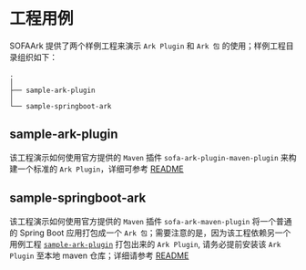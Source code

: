 # 工程用例 

SOFAArk 提供了两个样例工程来演示 `Ark Plugin` 和 `Ark 包` 的使用；样例工程目录组织如下：

```
.
│
├── sample-ark-plugin 
│ 
└── sample-springboot-ark 

```

## sample-ark-plugin
该工程演示如何使用官方提供的 `Maven` 插件 `sofa-ark-plugin-maven-plugin` 来构建一个标准的 `Ark Plugin`，详细可参考 [README](./sample-ark-plugin/README.md)

## sample-springboot-ark
该工程演示如何使用官方提供的 `Maven` 插件 `sofa-ark-maven-plugin` 将一个普通的 Spring Boot 应用打包成一个 `Ark 包`；需要注意的是，因为该工程依赖另一个用例工程 [`sample-ark-plugin`](./sample-ark-plugin/README.md) 打包出来的 `Ark Plugin`, 请务必提前安装该 `Ark Plugin` 至本地 maven 仓库；详细请参考 [README](./sample-springboot-ark/README.md)
